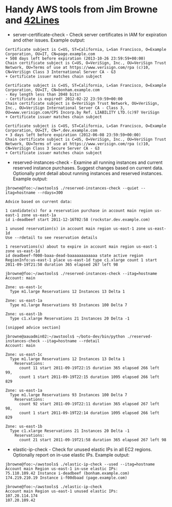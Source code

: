 Handy AWS tools from Jim Browne and [42Lines](http://www.42lines.net)
===========================================

* server-certificate-check - Check server certificates in IAM for expiration and other issues.  Example output:

```
Certificate subject is C=US, ST=California, L=San Francisco, O=Example Corporation, OU=IT, CN=page.example.com
+ 508 days left before expiration (2013-10-26 23:59:59+00:00)
Chain certificate subject is C=US, O=VeriSign, Inc., OU=VeriSign Trust Network, OU=Terms of use at https://www.verisign.com/rpa (c)10, CN=VeriSign Class 3 International Server CA - G3
+ Certificate issuer matches chain subject

Certificate subject is C=US, ST=California, L=San Francisco, O=Example Corporation, OU=IT, CN=bonham.example.com
- Key length less than 2048 bits!
- Certificate is expired! 2012-02-22 23:59:59+00:00
Chain certificate subject is O=VeriSign Trust Network, OU=VeriSign, Inc., OU=VeriSign International Server CA - Class 3, OU=www.verisign.com/CPS Incorp.by Ref. LIABILITY LTD.(c)97 VeriSign
+ Certificate issuer matches chain subject

Certificate subject is C=US, ST=California, L=San Francisco, O=Example Corporation, OU=IT, CN=*.dev.example.com
+ 3 days left before expiration (2012-06-08 23:59:59+00:00)
Chain certificate subject is C=US, O=VeriSign, Inc., OU=VeriSign Trust Network, OU=Terms of use at https://www.verisign.com/rpa (c)10, CN=VeriSign Class 3 Secure Server CA - G3
+ Certificate issuer matches chain subject
```

* reserved-instances-check - Examine all running instances and current reserved instance purchases.  Suggest changes based on current data.  Optionally print detail about running instances and reserved instances.  Example output:

```
jbrowne@foo:~/awstools$ ./reserved-instances-check --quiet --itag=hostname --rdays=300

Advice based on current data:

1 candidate(s) for a reservation purchase in account main region us-east-1 zone us-east-1a
id i-deadbeef start 2011-12-16T02:58 (rockstar.dev.example.com)

1 unused reservation(s) in account main region us-east-1 zone us-east-1d
Use --rdetail to see reservation details

1 reservations(s) about to expire in account main region us-east-1 zone us-east-1d
id deadbeef-f000-baaa-dead-baaaaaaaaaaaa state active region RegionInfo:us-east-1 place us-east-1d type c1.xlarge count 1 start 2011-09-19T21:58 duration 365 elapsed 267 left 98

jbrowne@foo:~/awstools$ ./reserved-instances-check --itag=hostname
Account: main

Zone: us-east-1c
  Type m1.large Reservations 12 Instances 13 Delta 1

Zone: us-east-1a
  Type m1.large Reservations 93 Instances 100 Delta 7

Zone: us-east-1b
  Type c1.xlarge Reservations 21 Instances 20 Delta -1

[snipped advice section]

jbrowne@aauadmin02:~/awstools$ ~/boto-dev/bin/python ./reserved-instances-check --itag=hostname --rdetail
Account: main

Zone: us-east-1c
  Type m1.large Reservations 12 Instances 13 Delta 1
    Reservations:
      count 11 start 2011-09-19T22:15 duration 365 elapsed 266 left 99,
      count 1 start 2011-09-19T22:15 duration 1095 elapsed 266 left 829

Zone: us-east-1a
  Type m1.large Reservations 93 Instances 100 Delta 7
    Reservations:
      count 92 start 2011-09-19T22:11 duration 365 elapsed 267 left 98,
      count 1 start 2011-09-19T22:14 duration 1095 elapsed 266 left 829

Zone: us-east-1b
  Type c1.xlarge Reservations 21 Instances 20 Delta -1
    Reservations:
      count 21 start 2011-09-19T21:58 duration 365 elapsed 267 left 98

```

* elastic-ip-check - Check for unused elastic IPs in all EC2 regions.  Optionally report on in-use elastic IPs.  Example output:

```
jbrowne@foo:~/awstools$ ./elastic-ip-check --used --itag=hostname
Account main Region us-east-1 in-use elastic IPs:
75.110.109.42 Instance i-deadbeef (bonham.example.com)
174.219.210.19 Instance i-f00dbaad (page.example.com)

jbrowne@foo:~/awstools$ ./elastic-ip-check
Account main Region us-east-1 unused elastic IPs:
107.20.114.174
107.20.109.42
```
